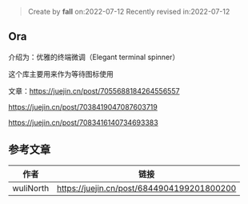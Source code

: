 > Create by **fall** on:2022-07-12
> Recently revised in:2022-07-12

## Ora

介绍为：优雅的终端微调（Elegant terminal spinner）

这个库主要用来作为等待图标使用

文章：https://juejin.cn/post/7055688184264556557

https://juejin.cn/post/7038419047087603719

https://juejin.cn/post/7083416140734693383

## 参考文章

| 作者      | 链接                                       |
| --------- | ------------------------------------------ |
| wuliNorth | https://juejin.cn/post/6844904199201800200 |


